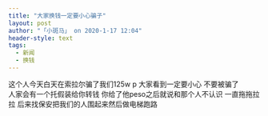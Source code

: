 ```yaml
---
title: "大家换钱一定要小心骗子"
layout: post
author: "「小斑马」 on 2020-1-17 12:04"
header-style: text
tags:
  - 新闻
  - 换钱
---
```


<head></head>
<body>
  这个人今天白天在索拉尔骗了我们125w p 大家看到一定要小心 不要被骗了
 <br> 人家会有一个托假装给你转钱 你给了他peso之后就说和那个人不认识 一直拖拖拉拉 后来找保安把我们的人围起来然后做电梯跑路 
 <br>
</body>


